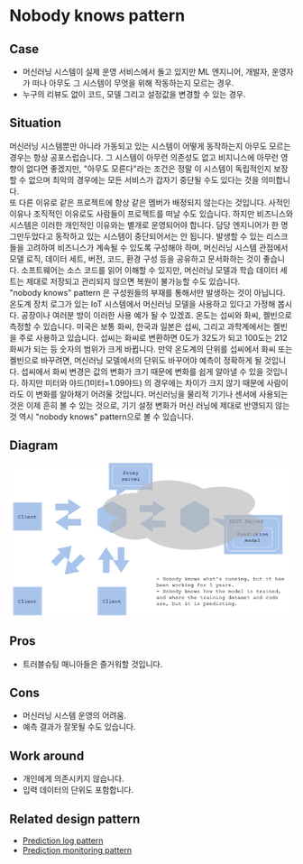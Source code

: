 # Nobody knows pattern

## Case
- 머신러닝 시스템이 실제 운영 서비스에서 돌고 있지만 ML 엔지니어, 개발자, 운영자가 떠나 아무도 그 시스템이 무엇을 위해 작동하는지 모르는 경우. 
- 누구의 리뷰도 없이 코드, 모델 그리고 설정값을 변경할 수 있는 경우. 

## Situation
머신러닝 시스템뿐만 아니라 가동되고 있는 시스템이 어떻게 동작하는지 아무도 모르는 경우는 항상 공포스럽습니다. 그 시스템이 아무런 의존성도 없고 비지니스에 아무런 영향이 없다면 좋겠지만, "아무도 모른다"라는 조건은 정말 이 시스템이 독립적인지 보장할 수 없으며 최악의 경우에는 모든 서비스가 갑자기 중단될 수도 있다는 것을 의미합니다.<br>
또 다른 이유로 같은 프로젝트에 항상 같은 멤버가 배정되지 않는다는 것입니다. 사적인 이유나 조직적인 이유로도 사람들이 프로젝트를 떠날 수도 있습니다. 하지만 비즈니스와 시스템은 이러한 개인적인 이유와는 별개로 운영되어야 합니다. 담당 엔지니어가 한 명 그만두었다고 동작하고 있는 시스템이 중단되어서는 안 됩니다. 발생할 수 있는 리스크들을 고려하여 비즈니스가 계속될 수 있도록 구성해야 하며, 머신러닝 시스템 관점에서 모델 로직, 데이터 세트, 버전, 코드, 환경 구성 등을 공유하고 문서화하는 것이 좋습니다. 소프트웨어는 소스 코드를 읽어 이해할 수 있지만, 머신러닝 모델과 학습 데이터 세트는 제대로 저장되고 관리되지 않으면 복원이 불가능할 수도 있습니다. <br>
"nobody knows" pattern 은 구성원들의 부재를 통해서만 발생하는 것이 아닙니다. 온도계 장치 로그가 있는 IoT 시스템에서 머신러닝 모델을 사용하고 있다고 가정해 봅시다. 공장이나 여러분 방이 이러한 사용 예가 될 수 있겠죠. 온도는 섭씨와 화씨, 켈빈으로 측정할 수 있습니다. 미국은 보통 화씨, 한국과 일본은 섭씨, 그리고 과학계에서는 켈빈을 주로 사용하고 있습니다. 섭씨는 화씨로 변환하면 0도가 32도가 되고 100도는 212 화씨가 되는 등 숫자의 범위가 크게 바뀝니다. 만약 온도계의 단위를 섭씨에서 화씨 또는 켈빈으로 바꾸려면, 머신러닝 모델에서의 단위도 바꾸어야 예측이 정확하게 될 것입니다. 섭씨에서 화씨 변경은 값의 변화가 크기 때문에 변화를 쉽게 알아낼 수 있을 것입니다. 하지만 미터와 야드(1미터=1.09야드) 의 경우에는 차이가 크지 않기 때문에 사람이라도 이 변화를 알아채기 어려울 것입니다. 머신러닝을 물리적 기기나 센서에 사용되는 것은 이제 흔히 볼 수 있는 것으로, 기기 설정 변화가 머신 러닝에 제대로 반영되지 않는 것 역시 "nobody knows" pattern으로 볼 수 있습니다.

## Diagram
![diagram](diagram.png)


## Pros
- 트러블슈팅 매니아들은 즐거워할 것입니다. 

## Cons
- 머신러닝 시스템 운영의 어려움.
- 예측 결과가 잘못될 수도 있습니다.

## Work around
- 개인에게 의존시키지 않습니다. 
- 입력 데이터의 단위도 포함합니다.

## Related design pattern
- [Prediction log pattern](./Operation-patterns/Prediction-log-pattern/design_en.md)
- [Prediction monitoring pattern](./Operation-patterns/Prediction-monitoring-pattern/design_en.md)

